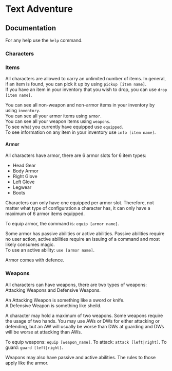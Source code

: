 # Text Adventure

## Documentation
For any help use the `help` command.

### Characters

### Items
All characters are allowed to carry an unlimited number of items. In general, if an item is found, you can pick it up by using `pickup [item name]`.  
If you have an item in your inventory that you wish to drop, you can use `drop [item name]`.

You can see all non-weapon and non-armor items  in your inventory by using `inventory`.  
You can see all your armor items using `armor`.  
You can see all your weapon items using `weapons`.  
To see what you currently have equipped use `equipped`.  
To see information on any item in your inventory use `info [item name]`.  

#### Armor
All characters have armor, there are 6 armor slots for 6 item types:
* Head Gear
* Body Armor
* Right Glove
* Left Glove
* Legwear
* Boots

Characters can only have one equipped per armor slot. Therefore, not matter what type of configuration a character has, it can only have a maximum of 6 armor items equipped.

To equip armor, the command is: `equip [armor name]`.

Some armor has passive abilities or active abilities. Passive abilities require no user action, active abilities require an issuing of a command and most likely consumes magic.  
To use an active ability: `use [armor name]`.

Armor comes with defence.

### Weapons
All characters can have weapons, there are two types of weapons: Attacking Weapons and Defensive Weapons.

An Attacking Weapon is something like a sword or knife.  
A Defensive Weapon is something like sheild.

A character may hold a maximum of two weapons. Some weapons require the usage of two hands. You may use AWs or DWs for either attacking or defending, but an AW will usually be worse than DWs at guarding and DWs will be worse at attacking than AWs.

To equip weapons: `equip [weapon_name]`. To attack: `attack [left|right]`. To guard: `guard [left|right]`.

Weapons may also have passive and active abilities. The rules to those apply like the armor.


